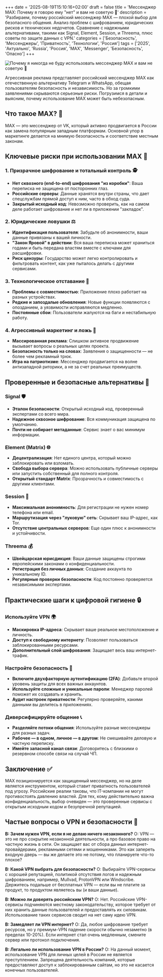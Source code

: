 +++
date = '2025-08-19T15:10:16+02:00'
draft = false
title = 'Мессенджер MAX: Почему я говорю ему "нет" и вам не советую 🚫'
description = 'Разбираем, почему российский мессенджер MAX — плохой выбор для безопасного общения. Анализ проблем с шифрованием, юридических рисков и технических недочетов. Сравнение с надежными альтернативами, такими как Signal, Element, Session, и Threema, плюс советы по защите данных с VPN.'
categories = ['Безопасность', 'Мессенджеры', 'Приватность', 'Технологии', 'Россия']
tags = ['2025', 'Актуально', 'Russia', 'Россия', 'MAX', 'Messenger', 'Безопасность', 'Опасно']
+++

![Почему я никогда не буду использовать мессенджер MAX и вам не советую 🚫](https://ladyfly-content.fra1.cdn.digitaloceanspaces.com/46FCB9CF-CA79-4012-B83E-088ECAF11FF0.jpeg)

Агрессивная реклама представляет российский мессенджер MAX как отечественную альтернативу Telegram и WhatsApp, обещая пользователям безопасность и независимость. Но за громкими заявлениями скрываются серьезные риски. Погрузимся в детали и выясним, почему использование MAX может быть небезопасным.

## Что такое MAX? 📱

MAX — это мессенджер от VK, который активно продвигается в России как замена популярным западным платформам. Основной упор в маркетинге делается на мнимую безопасность и соответствие местным законам.

## Ключевые риски при использовании MAX 🔴

### 1. Призрачное шифрование и тотальный контроль 🕵️
- **Нет сквозного (end-to-end) шифрования "из коробки"**: Ваша переписка не защищена от посторонних глаз.
- **Российские серверы**: Данные хранятся внутри страны, что дает спецслужбам прямой доступ к ним, часто в обход суда.
- **Закрытый исходный код**: Невозможно проверить, как на самом деле работает шифрование и нет ли в приложении "закладок".

### 2. Юридические ловушки ⚖️
- **Идентификация пользователя**: Забудьте об анонимности, ваши данные привязаны к вашей личности.
- **"Закон Яровой" в действии**: Вся ваша переписка может храниться годами и быть передана властям вместе с ключами для расшифровки.
- **Риск цензуры**: Государство может легко контролировать и фильтровать контент, как уже пыталось делать с другими сервисами.

### 3. Технологическое отставание 🔧
- **Проблемы с совместимостью**: Приложение плохо работает на разных устройствах.
- **Редкие и запоздалые обновления**: Новые функции появляются с опозданием, а уязвимости исправляются медленно.
- **Постоянные сбои**: Пользователи жалуются на баги и нестабильную работу.

### 4. Агрессивный маркетинг и ложь 📢
- **Массированная реклама**: Слишком активное продвижение вызывает вопросы о реальных целях проекта.
- **Безопасность только на словах**: Заявления о защищенности — не более чем рекламный трюк.
- **Игра на патриотизме**: Мессенджер продвигается на волне антизападной риторики, а не за счет реальных преимуществ.

## Проверенные и безопасные альтернативы 🌟

### Signal 🛡️
- **Эталон безопасности**: Открытый исходный код, проверенный экспертами со всего мира.
- **Надежное сквозное шифрование**: Вся коммуникация защищена по умолчанию.
- **Почти не собирает метаданные**: Сервис знает о вас минимум информации.

### Element (Matrix) 🌐
- **Децентрализация**: Нет единого центра, который можно заблокировать или взломать.
- **Свобода выбора сервера**: Можно использовать публичные серверы или запустить собственный для полного контроля.
- **Открытый стандарт Matrix**: Прозрачность и совместимость с другими клиентами.

### Session 👤
- **Максимальная анонимность**: Для регистрации не нужен номер телефона или email.
- **Маршрутизация через "луковую" сеть**: Скрывает ваш IP-адрес, как Tor.
- **Отсутствие центральных серверов**: Еще один плюс к анонимности и устойчивости.

### Threema 💰
- **Швейцарская юрисдикция**: Ваши данные защищены строгими европейскими законами о конфиденциальности.
- **Регистрация без личных данных**: Создание аккаунта по уникальному ID.
- **Регулярные проверки безопасности**: Код постоянно проверяется независимыми экспертами.

## Практические шаги к цифровой гигиене 🔒

### Используйте VPN 🌍
- **Маскировка IP-адреса**: Скрывает ваше реальное местоположение и личность.
- **Доступ к свободному интернету**: Позволяет пользоваться заблокированными ресурсами.
- **Дополнительный слой шифрования**: Защищает весь ваш интернет-трафик.

### Настройте безопасность 🔐
- **Включите двухфакторную аутентификацию (2FA)**: Добавьте второй уровень защиты для всех важных аккаунтов.
- **Используйте сложные и уникальные пароли**: Менеджер паролей поможет их создавать и хранить.
- **Аудит настроек приватности**: Регулярно проверяйте, какими данными вы делитесь в приложениях.

### Диверсифицируйте общение 📞
- **Разделяйте потоки общения**: Используйте разные мессенджеры для разных задач.
- **Рабочее — в одном, личное — в другом**: Не смешивайте деловую и частную переписку.
- **Имейте запасной канал связи**: Договоритесь с близкими о резервном способе связи на случай ЧП.

## Заключение ✅

MAX позиционируется как защищенный мессенджер, но на деле является инструментом, который ставит приватность пользователей под угрозу. Российские реалии таковы, что IT-компании не могут противостоять давлению властей. Для тех, кому действительно важна конфиденциальность, выбор очевиден — это проверенные сервисы с открытым исходным кодом и безупречной репутацией.

## Частые вопросы о VPN и безопасности 🤔

**В: Зачем нужен VPN, если я не делаю ничего незаконного?**
О: VPN — это не про сокрытие незаконной деятельности, а про базовое право на частную жизнь в сети. Он защищает вас от сбора данных интернет-провайдерами, рекламными сетями и мошенниками. Это как запереть входную дверь — вы же делаете это не потому, что планируете что-то плохое?

**В: Какой VPN выбрать для безопасности?**
О: Выбирайте VPN-сервисы с хорошей репутацией, политикой отсутствия логов и надежным шифрованием, например, Mullvad, ProtonVPN или Windscribe. Держитесь подальше от бесплатных VPN — если вы не платите за продукт, то продуктом являетесь вы (и ваши данные).

**В: Можно ли доверять российским VPN?**
О: Нет. Российские VPN-сервисы подчиняются местному законодательству, которое требует от них хранить данные пользователей и предоставлять их силовикам. Использование таких сервисов сводит на нет саму идею VPN.

**В: Замедляет ли VPN интернет?**
О: Да, любое шифрование требует ресурсов, но у премиум-VPN падение скорости обычно незаметно (в пределах 10-20%). Если интернет стал очень медленным, смените сервер или протокол подключения.

**В: Легально ли использование VPN в России?**
О: На данный момент, использование VPN для личных целей в России не является преступлением. Запрещена деятельность компаний, которые предоставляют доступ к заблокированным сайтам, но это не касается конечных пользователей.